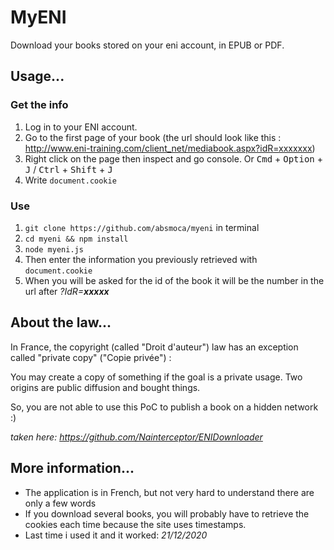 

# MyENI

Download your books stored on your eni account, in EPUB or PDF.

## Usage...
  
### Get the info

 1. Log in to your ENI account.
 2. Go to the first page of your book (the url should look like this : http://www.eni-training.com/client_net/mediabook.aspx?idR=xxxxxxx)
 3. Right click on the page then inspect and go console. Or <kbd>Cmd</kbd> + <kbd>Option</kbd> + <kbd>J</kbd> / <kbd>Ctrl</kbd> + <kbd>Shift</kbd> + <kbd>J</kbd>
 4. Write `document.cookie`

### Use

1. `git clone https://github.com/absmoca/myeni` in terminal
2. `cd myeni && npm install`
3. `node myeni.js`
4. Then enter the information you previously retrieved with `document.cookie`
5. When you will be asked for the id of the book it will be the number in the url after *?IdR=**xxxxx***


## About the law...

In France, the copyright (called "Droit d'auteur") law has an exception called "private copy" ("Copie privée") :

You may create a copy of something if the goal is a private usage. Two origins are public diffusion and bought things.

So, you are not able to use this PoC to publish a book on a hidden network :)

*taken here: https://github.com/Nainterceptor/ENIDownloader*

## More information...
- The application is in French, but not very hard to understand there are only a few words
- If you download several books, you will probably have to retrieve the cookies each time because the site uses timestamps.
- Last time i used it and it worked: *21/12/2020*